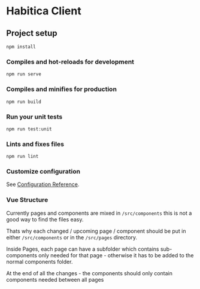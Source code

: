 # Habitica Client

## Project setup
```
npm install
```

### Compiles and hot-reloads for development
```
npm run serve
```

### Compiles and minifies for production
```
npm run build
```

### Run your unit tests
```
npm run test:unit
```

### Lints and fixes files
```
npm run lint
```

### Customize configuration
See [Configuration Reference](https://cli.vuejs.org/config/).

### Vue Structure

Currently pages and components are mixed in `/src/components` this is not a good way to find the files easy.

Thats why each changed / upcoming page / component should be put in either `/src/components` or in the `/src/pages` directory.

Inside Pages, each page can have a subfolder which contains sub-components only needed for that page - otherwise it has to be added to the normal components folder.

At the end of all the changes - the components should only contain components needed between all pages
